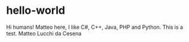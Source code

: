# hello-world

Hi humans!
Matteo here, I like C#, C++, Java, PHP and Python.
This is a test.
Matteo Lucchi da Cesena

